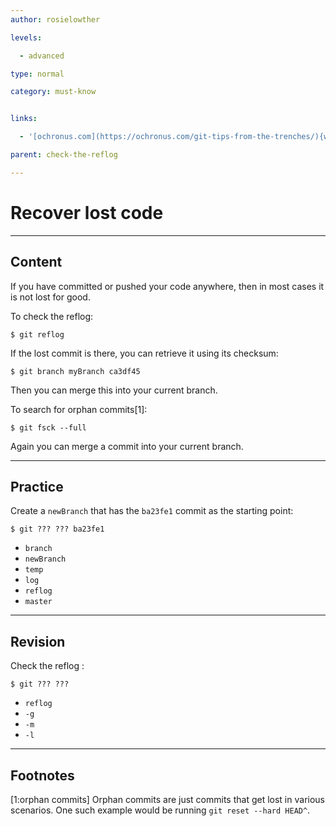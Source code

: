 ```yaml
---
author: rosielowther

levels:

  - advanced

type: normal

category: must-know


links:

  - '[ochronus.com](https://ochronus.com/git-tips-from-the-trenches/){website}'

parent: check-the-reflog

---
```


# Recover lost code

---

## Content

If you have committed or pushed your code anywhere, then in most cases it is not lost for good.

To check the reflog:

```
$ git reflog
```

If the lost commit is there, you can retrieve it using its checksum:

```
$ git branch myBranch ca3df45
```

Then you can merge this into your current branch.

To search for orphan commits[1]:

```
$ git fsck --full
```

Again you can merge a commit into your current branch.

---

## Practice

Create a `newBranch` that has the `ba23fe1` commit as the starting point:

```
$ git ??? ??? ba23fe1
```

- `branch`
- `newBranch`
- `temp`
- `log`
- `reflog`
- `master`

---

## Revision

Check the reflog :

```
$ git ??? ???
```

- `reflog`
- `-g`
- `-m`
- `-l`

---

## Footnotes

[1:orphan commits]
Orphan commits are just commits that get lost in various scenarios. One such example would be running `git reset --hard HEAD^`.

